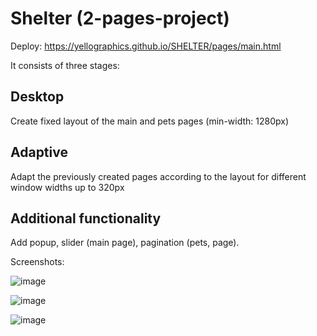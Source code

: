 # Shelter (2-pages-project)

Deploy: https://yellographics.github.io/SHELTER/pages/main.html

It consists of three stages:

## Desktop 
Create fixed layout of the main and pets pages (min-width: 1280px)

## Adaptive
Adapt the previously created pages according to the layout for different window widths up to 320px

## Additional functionality 
Add popup, slider (main page), pagination (pets, page).

Screenshots: 

![image](https://user-images.githubusercontent.com/14131906/171391799-5f47406c-083f-4cc0-8c5b-441c48ea106d.png)

![image](https://user-images.githubusercontent.com/14131906/171391704-80669f44-bf1f-4e41-8c80-b95345470fc3.png)

![image](https://user-images.githubusercontent.com/14131906/171391749-d9a7f109-da23-40ed-b789-f1c083a23fe7.png)
